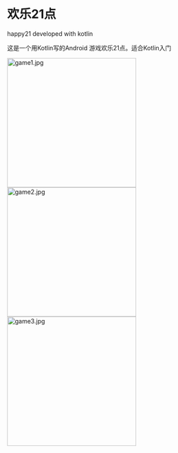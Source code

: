 # 欢乐21点
happy21 developed with kotlin

这是一个用Kotlin写的Android 游戏欢乐21点。适合Kotlin入门

<img alt="game1.jpg" src="https://github.com/ahong222/happy21/blob/master/game1.png?raw=true" width="300"/>
<img alt="game2.jpg" src="https://github.com/ahong222/happy21/blob/master/game2.png?raw=true" width="300"/>
<img alt="game3.jpg" src="https://github.com/ahong222/happy21/blob/master/game3.png?raw=true" width="300"/>